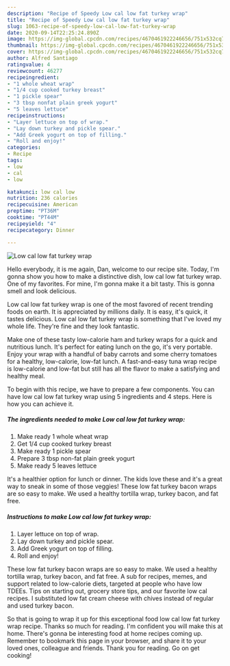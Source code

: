 ```yaml
---
description: "Recipe of Speedy Low cal low fat turkey wrap"
title: "Recipe of Speedy Low cal low fat turkey wrap"
slug: 1063-recipe-of-speedy-low-cal-low-fat-turkey-wrap
date: 2020-09-14T22:25:24.890Z
image: https://img-global.cpcdn.com/recipes/4670461922246656/751x532cq70/low-cal-low-fat-turkey-wrap-recipe-main-photo.jpg
thumbnail: https://img-global.cpcdn.com/recipes/4670461922246656/751x532cq70/low-cal-low-fat-turkey-wrap-recipe-main-photo.jpg
cover: https://img-global.cpcdn.com/recipes/4670461922246656/751x532cq70/low-cal-low-fat-turkey-wrap-recipe-main-photo.jpg
author: Alfred Santiago
ratingvalue: 4
reviewcount: 46277
recipeingredient:
- "1 whole wheat wrap"
- "1/4 cup cooked turkey breast"
- "1 pickle spear"
- "3 tbsp nonfat plain greek yogurt"
- "5 leaves lettuce"
recipeinstructions:
- "Layer lettuce on top of wrap."
- "Lay down turkey and pickle spear."
- "Add Greek yogurt on top of filling."
- "Roll and enjoy!"
categories:
- Recipe
tags:
- low
- cal
- low

katakunci: low cal low 
nutrition: 236 calories
recipecuisine: American
preptime: "PT36M"
cooktime: "PT44M"
recipeyield: "4"
recipecategory: Dinner

---
```



![Low cal low fat turkey wrap](https://img-global.cpcdn.com/recipes/4670461922246656/751x532cq70/low-cal-low-fat-turkey-wrap-recipe-main-photo.jpg)

Hello everybody, it is me again, Dan, welcome to our recipe site. Today, I'm gonna show you how to make a distinctive dish, low cal low fat turkey wrap. One of my favorites. For mine, I'm gonna make it a bit tasty. This is gonna smell and look delicious.

Low cal low fat turkey wrap is one of the most favored of recent trending foods on earth. It is appreciated by millions daily. It is easy, it's quick, it tastes delicious. Low cal low fat turkey wrap is something that I've loved my whole life. They're fine and they look fantastic.

Make one of these tasty low-calorie ham and turkey wraps for a quick and nutritious lunch. It&#39;s perfect for eating lunch on the go, it&#39;s very portable. Enjoy your wrap with a handful of baby carrots and some cherry tomatoes for a healthy, low-calorie, low-fat lunch. A fast-and-easy tuna wrap recipe is low-calorie and low-fat but still has all the flavor to make a satisfying and healthy meal.


To begin with this recipe, we have to prepare a few components. You can have low cal low fat turkey wrap using 5 ingredients and 4 steps. Here is how you can achieve it.

<!--inarticleads1-->

##### The ingredients needed to make Low cal low fat turkey wrap:

1. Make ready 1 whole wheat wrap
1. Get 1/4 cup cooked turkey breast
1. Make ready 1 pickle spear
1. Prepare 3 tbsp non-fat plain greek yogurt
1. Make ready 5 leaves lettuce


It&#39;s a healthier option for lunch or dinner. The kids love these and it&#39;s a great way to sneak in some of those veggies! These low fat turkey bacon wraps are so easy to make. We used a healthy tortilla wrap, turkey bacon, and fat free. 

<!--inarticleads2-->

##### Instructions to make Low cal low fat turkey wrap:

1. Layer lettuce on top of wrap.
1. Lay down turkey and pickle spear.
1. Add Greek yogurt on top of filling.
1. Roll and enjoy!


These low fat turkey bacon wraps are so easy to make. We used a healthy tortilla wrap, turkey bacon, and fat free. A sub for recipes, memes, and support related to low-calorie diets, targeted at people who have low TDEEs. Tips on starting out, grocery store tips, and our favorite low cal recipes. I substituted low fat cream cheese with chives instead of regular and used turkey bacon. 

So that is going to wrap it up for this exceptional food low cal low fat turkey wrap recipe. Thanks so much for reading. I'm confident you will make this at home. There's gonna be interesting food at home recipes coming up. Remember to bookmark this page in your browser, and share it to your loved ones, colleague and friends. Thank you for reading. Go on get cooking!

